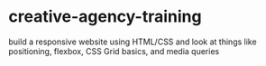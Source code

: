 # creative-agency-training
build a responsive website using HTML/CSS and look at things like positioning, flexbox, CSS Grid basics, and media queries

